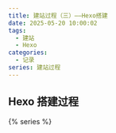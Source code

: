 ```yaml
---
title: 建站过程（三）——Hexo搭建
date: 2025-05-20 10:00:02
tags:
  - 建站
  - Hexo
categories:
  - 记录
series: 建站过程
---
```


## Hexo 搭建过程

{% series %}
